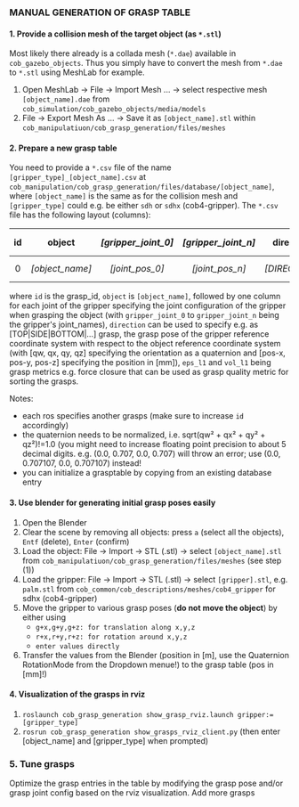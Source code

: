 ### MANUAL GENERATION OF GRASP TABLE

#### 1. Provide a collision mesh of the target object (as `*.stl`)
Most likely there already is a collada mesh (`*.dae`) available in `cob_gazebo_objects`. Thus you simply have to convert the mesh from `*.dae` to `*.stl` using MeshLab for example.  
  1. Open MeshLab -> File -> Import Mesh ... -> select respective mesh `[object_name].dae` from `cob_simulation/cob_gazebo_objects/media/models`
  2. File -> Export Mesh As ... -> Save it as `[object_name].stl` within `cob_manipulatiuon/cob_grasp_generation/files/meshes`

#### 2. Prepare a new grasp table
You need to provide a `*.csv` file of the name `[gripper_type]_[object_name].csv` at `cob_manipulation/cob_grasp_generation/files/database/[object_name]`, where `[object_name]` is the same as for the collision mesh and `[gripper_type]` could e.g. be either `sdh` or `sdhx` (cob4-gripper).
The `*.csv` file has the following layout (columns):

| id | object | *[gripper_joint_0]*  | *[gripper_joint_n]* | direction | qw | qx | qy | qz | pos-x | pos-y | pos-z | eps_l1 | vol_l1 |   |
|:--:|:------:|:------------------:|:-----------------:|:---------:|:--:|:--:|:--:|:--:|:-----:|:-------:|:-----:|:------:|:------:|:-:|
|0|*[object_name]*|*[joint_pos_0]*|*[joint_pos_n]*|*[DIRECTION]*|*[qw]*|*[qx]*|*[qy]*|*[qz]*|*[pos-x]*|*[pos-y]*|*[pos-z]*|*[eps_l1]*|*[vol_l1]*|0|

where `id` is the grasp_id, `object` is `[object_name]`, followed by one column for each joint of the gripper specifying the joint configuration of the gripper when grasping the object (with `gripper_joint_0` to `gripper_joint_n` being the gripper's joint_names), `direction` can be used to specify e.g. as [TOP|SIDE|BOTTOM|...] grasp, the grasp pose of the gripper reference coordinate system with respect to the object reference coordinate system (with [qw, qx, qy, qz] specifying the orientation as a quaternion and [pos-x, pos-y, pos-z] specifying the position in [mm]), `eps_l1` and `vol_l1` being grasp metrics e.g. force closure that can be used as grasp quality metric for sorting the grasps.

Notes:
 - each ros specifies another grasps (make sure to increase `id` accordingly)
 - the quaternion needs to be normalized, i.e. sqrt(qw² + qx² + qy² + qz²)!=1.0 (you might need to increase floating point precision to about 5 decimal digits. e.g. (0.0, 0.707, 0.0, 0.707) will throw an error; use (0.0, 0.707107, 0.0, 0.707107) instead!
 - you can initialize a grasptable by copying from an existing database entry
 
#### 3. Use blender for generating initial grasp poses easily
1. Open the Blender
2. Clear the scene by removing all objects: press `a` (select all the objects), `Entf` (delete), `Enter` (confirm)
3. Load the object: File -> Import -> STL (.stl) -> select `[object_name].stl` from `cob_manipulatiuon/cob_grasp_generation/files/meshes` (see step (1))
4. Load the gripper: File -> Import -> STL (.stl) -> select `[gripper].stl`, e.g. `palm.stl` from `cob_common/cob_descriptions/meshes/cob4_gripper` for sdhx (cob4-gripper)
5. Move the gripper to various grasp poses (**do not move the object**) by either using
     - ```g+x,g+y,g+z: for translation along x,y,z```
     - ```r+x,r+y,r+z: for rotation around x,y,z```
     - ```enter values directly```
6. Transfer the values from the Blender (position in [m], use the Quaternion RotationMode from the Dropdown menue!) to the grasp table (pos in [mm]!)

#### 4. Visualization of the grasps  in rviz
1. `roslaunch cob_grasp_generation show_grasp_rviz.launch gripper:=[gripper_type]`
2. `rosrun cob_grasp_generation show_grasps_rviz_client.py` (then enter [object_name] and [gripper_type] when prompted)

### 5. Tune grasps 
Optimize the grasp entries in the table by modifying the grasp pose and/or grasp joint config based on the rviz visualization. Add more grasps
